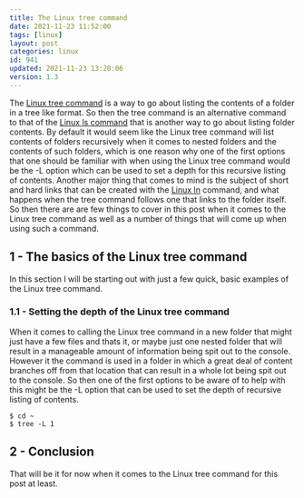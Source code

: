 ```yaml
---
title: The Linux tree command
date: 2021-11-23 11:52:00
tags: [linux]
layout: post
categories: linux
id: 941
updated: 2021-11-23 13:20:06
version: 1.3
---
```


The [Linux tree command](https://linux.die.net/man/1/tree) is a way to go about listing the contents of a folder in a tree like format. So then the tree command is an alternative command to that of the [Linux ls command](/2020/10/14/linux-ls/) that is another way to go about listing folder contents. By default it would seem like the Linux tree command will list contents of folders recursively when it comes to nested folders and the contents of such folders, which is one reason why one of the first options that one should be familiar with when using the Linux tree command would be the -L option which can be used to set a depth for this recursive listing of contents. Another major thing that comes to mind is the subject of short and hard links that can be created with the [Linux ln](/2021/10/01/linux-ln/) command, and what happens when the tree command follows one that links to the folder itself. So then there are are few things to cover in this post when it comes to the Linux tree command as well as a number of things that will come up when using such a command.

<!-- more -->


## 1 - The basics of the Linux tree command

In this section I will be starting out with just a few quick, basic examples of the Linux tree command.

### 1.1 - Setting the depth of the Linux tree command

When it comes to calling the Linux tree command in a new folder that might just have a few files and thats it, or maybe just one nested folder that will result in a manageable amount of information being spit out to the console. However it the command is used in a folder in which a great deal of content branches off from that location that can result in a whole lot being spit out to the console. So then one of the first options to be aware of to help with this might be the -L option that can be used to set the depth of recursive listing of contents.

```
$ cd ~
$ tree -L 1
```

## 2 - Conclusion

That will be it for now when it comes to the Linux tree command  for this post at least.

